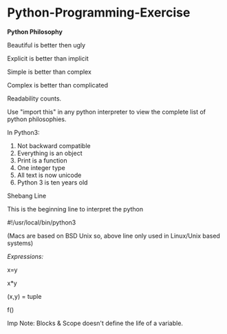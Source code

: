 # Python-Programming-Exercise

**Python Philosophy**

Beautiful is better then ugly

Explicit is better than implicit 

Simple is better than complex

Complex is better than complicated

Readability counts.

Use "import this" in any python interpreter to view the complete list of python philosophies.

In Python3:
1. Not backward compatible
2. Everything is an object
3. Print is a function
4. One integer type
5. All text is now unicode
6. Python 3 is ten years old

Shebang Line

This is the beginning line to interpret the python

#!/usr/local/bin/python3

(Macs are based on BSD Unix so, above line only used in Linux/Unix based systems)

*Expressions:*

x=y

x*y

(x,y) = tuple

f()

Imp Note: Blocks & Scope doesn't define the life of a variable.

